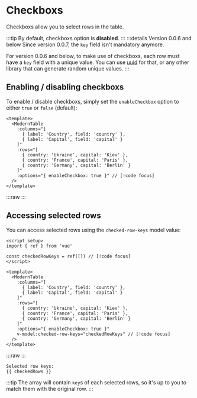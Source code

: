 # Checkboxs

Checkboxs allow you to select rows in the table.

:::tip
By default, checkboxs option is **disabled**.
:::
:::details Version 0.0.6 and below
Since version 0.0.7, the `key` field isn't mandatory anymore.

For version 0.0.6 and below, to make use of checkboxs, each row must have a `key` field with a unique value. You can use [uuid](https://github.com/uuidjs/uuid) for that, or any other library that can generate random unique values.
:::

## Enabling / disabling checkboxs

To enable / disable checkboxs, simply set the `enableCheckbox` option to either `true` or `false` (default):

```vue
<template>
  <ModernTable
    :columns="[
      { label: 'Country', field: 'country' },
      { label: 'Capital', field: 'capital' }
    ]"
    :rows="[
      { country: 'Ukraine', capital: 'Kiev' },
      { country: 'France', capital: 'Paris' },
      { country: 'Germany', capital: 'Berlin' }
    ]"
    :options="{ enableCheckbox: true }" // [!code focus]
  />
</template>
```

:::raw
<ModernTable
  :columns="[
    { label: 'Country', field: 'country' },
    { label: 'Capital', field: 'capital' }
  ]"
  :rows="[
    { country: 'Ukraine', capital: 'Kiev' },
    { country: 'France', capital: 'Paris' },
    { country: 'Germany', capital: 'Berlin' }
  ]"
  :options="{ enableCheckbox: true }"
/>
:::

## Accessing selected rows

You can access selected rows using the `checked-row-keys` model value:

```vue
<script setup>
import { ref } from 'vue'

const checkedRowKeys = ref([]) // [!code focus]
</script>

<template>
  <ModernTable
    :columns="[
      { label: 'Country', field: 'country' },
      { label: 'Capital', field: 'capital' }
    ]"
    :rows="[
      { country: 'Ukraine', capital: 'Kiev' },
      { country: 'France', capital: 'Paris' },
      { country: 'Germany', capital: 'Berlin' }
    ]"
    :options="{ enableCheckbox: true }"
    v-model:checked-row-keys="checkedRowKeys" // [!code focus]
  />
</template>
```

<script setup lang="ts">
import { ref } from 'vue'

const checkedRows = ref([])
</script>
:::raw
<ModernTable
  :columns="[
    { label: 'Country', field: 'country' },
    { label: 'Capital', field: 'capital' }
  ]"
  :rows="[
    { country: 'Ukraine', capital: 'Kiev' },
    { country: 'France', capital: 'Paris' },
    { country: 'Germany', capital: 'Berlin' }
  ]"
  :options="{ enableCheckbox: true }"
  v-model:checked-rows="checkedRows"
/>
:::

<div class="language-text"><pre><code>Selected row keys:
{{ checkedRows }}
</code></pre></div>

:::tip
The array will contain `key`s of each selected rows, so it's up to you to match them with the original row.
:::